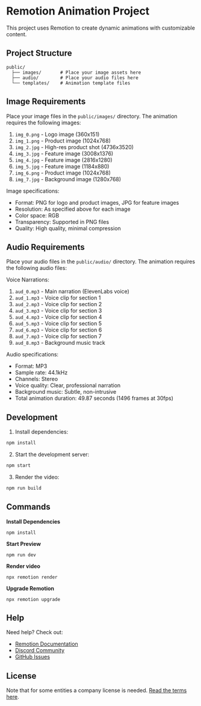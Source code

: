 # Remotion Animation Project

This project uses Remotion to create dynamic animations with customizable content.

## Project Structure

```
public/
  ├── images/       # Place your image assets here
  ├── audio/        # Place your audio files here
  └── templates/    # Animation template files
```

## Image Requirements

Place your image files in the `public/images/` directory. The animation requires the following images:

1. `img_0.png` - Logo image (360x151)
2. `img_1.png` - Product image (1024x768)
3. `img_2.jpg` - High-res product shot (4736x3520)
4. `img_3.jpg` - Feature image (3008x1376)
5. `img_4.jpg` - Feature image (2816x1280)
6. `img_5.jpg` - Feature image (1184x880)
7. `img_6.png` - Product image (1024x768)
8. `img_7.jpg` - Background image (1280x768)

Image specifications:
- Format: PNG for logo and product images, JPG for feature images
- Resolution: As specified above for each image
- Color space: RGB
- Transparency: Supported in PNG files
- Quality: High quality, minimal compression

## Audio Requirements

Place your audio files in the `public/audio/` directory. The animation requires the following audio files:

Voice Narrations:
1. `aud_0.mp3` - Main narration (ElevenLabs voice)
2. `aud_1.mp3` - Voice clip for section 1
3. `aud_2.mp3` - Voice clip for section 2
4. `aud_3.mp3` - Voice clip for section 3
5. `aud_4.mp3` - Voice clip for section 4
6. `aud_5.mp3` - Voice clip for section 5
7. `aud_6.mp3` - Voice clip for section 6
8. `aud_7.mp3` - Voice clip for section 7
9. `aud_8.mp3` - Background music track

Audio specifications:
- Format: MP3
- Sample rate: 44.1kHz
- Channels: Stereo
- Voice quality: Clear, professional narration
- Background music: Subtle, non-intrusive
- Total animation duration: 49.87 seconds (1496 frames at 30fps)

## Development

1. Install dependencies:
```bash
npm install
```

2. Start the development server:
```bash
npm start
```

3. Render the video:
```bash
npm run build
```

## Commands

**Install Dependencies**

```console
npm install
```

**Start Preview**

```console
npm run dev
```

**Render video**

```console
npx remotion render
```

**Upgrade Remotion**

```console
npx remotion upgrade
```

## Help

Need help? Check out:
- [Remotion Documentation](https://www.remotion.dev/docs/the-fundamentals)
- [Discord Community](https://discord.gg/6VzzNDwUwV)
- [GitHub Issues](https://github.com/remotion-dev/remotion/issues/new)

## License

Note that for some entities a company license is needed. [Read the terms here](https://github.com/remotion-dev/remotion/blob/main/LICENSE.md).
